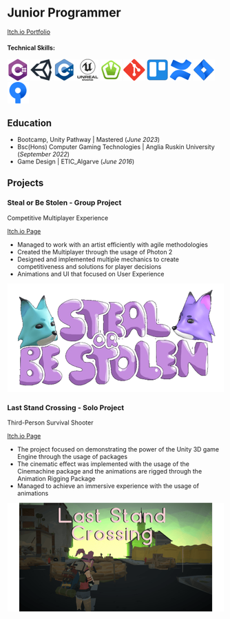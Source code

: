 # Junior Programmer
[Itch.io Portfolio](https://ishkorubsky.itch.io)

#### Technical Skills:
![C#](/assets/img/csharp_logo.png)
![Unity](/assets/img/unity_logo.png)
![C++](/assets/img/cplusplus_logo.png)
![Unreal Engine](/assets/img/unreal_engine_logo.png)
![SFML](/assets/img/sfml_logo.png)
![Git](/assets/img/git_logo.png)
![Trello](/assets/img/trello_logo.png)
![Confluence](/assets/img/confluence_logo.png)
![Jira](/assets/img/jira_logo.png)
![SourceTree](/assets/img/sourcetree_logo.png)

## Education
- Bootcamp, Unity Pathway | Mastered (_June 2023_)	
- Bsc(Hons) Computer Gaming Technologies | Anglia Ruskin University (_September 2022_)           		
- Game Design | ETIC_Algarve (_June 2016_)

## Projects
###  Steal or Be Stolen - Group Project
Competitive Multiplayer Experience

[Itch.io Page](https://ishkorubsky.itch.io/steal-or-be-stolen)

- Managed to work with an artist efficiently with agile methodologies
- Created the Multiplayer through the usage of Photon 2
- Designed and implemented multiple mechanics to create competitiveness and
 solutions for player decisions
- Animations and UI that focused on User Experience

![Game Logo](/assets/img/steal_or_be_stolen.png)

### Last Stand Crossing - Solo Project
Third-Person Survival Shooter

[Itch.io Page](https://ishkorubsky.itch.io/last-stand-crossing)

- The project focused on demonstrating the power of the Unity 3D game 
Engine through the usage of packages
- The cinematic effect was implemented with the usage of the Cinemachine 
package and the animations are rigged through the Animation Rigging 
Package
- Managed to achieve an immersive experience with the usage of animations

![Game Logo](/assets/img/last_stand_crossing.png)
